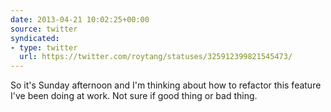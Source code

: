 ```yaml
---
date: 2013-04-21 10:02:25+00:00
source: twitter
syndicated:
- type: twitter
  url: https://twitter.com/roytang/statuses/325912399821545473/
---
```


So it's Sunday afternoon and I'm thinking about how to refactor this feature I've been doing at work. Not sure if good thing or bad thing.